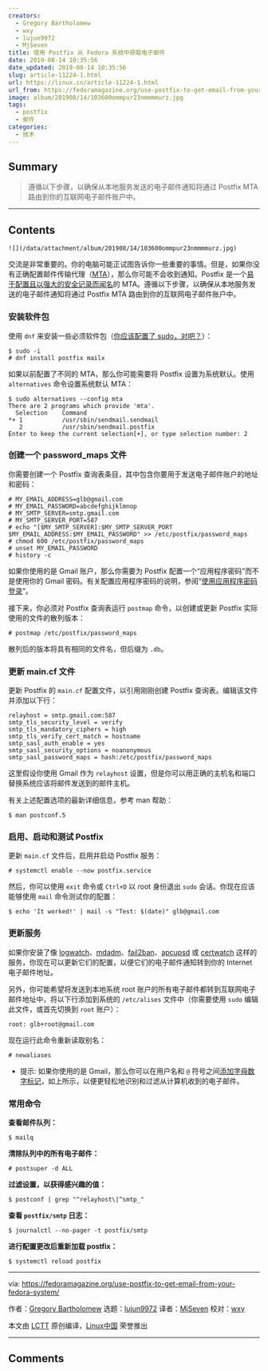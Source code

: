 ```yaml
---
creators:
  - Gregory Bartholomew
  - wxy
  - lujun9972
  - MjSeven
title: 使用 Postfix 从 Fedora 系统中获取电子邮件
date: 2019-08-14 10:35:56
date_updated: 2019-08-14 10:35:56
slug: article-11224-1.html
url: https://linux.cn/article-11224-1.html
url_from: https://fedoramagazine.org/use-postfix-to-get-email-from-your-fedora-system/
image: album/201908/14/103600ommpur23nmmmmurz.jpg
tags:
  - postfix
  - 邮件
categories:
  - 技术
---
```


## Summary

> 遵循以下步骤，以确保从本地服务发送的电子邮件通知将通过 Postfix MTA 路由到你的互联网电子邮件账户中。

***

<!-- more -->

## Contents

`![](/data/attachment/album/201908/14/103600ommpur23nmmmmurz.jpg)`

交流是非常重要的。你的电脑可能正试图告诉你一些重要的事情。但是，如果你没有正确配置邮件传输代理（[MTA](https://en.wikipedia.org/wiki/Message_transfer_agent)），那么你可能不会收到通知。Postfix 是一个[易于配置且以强大的安全记录而闻名](https://en.wikipedia.org/wiki/Postfix_(software))的 MTA。遵循以下步骤，以确保从本地服务发送的电子邮件通知将通过 Postfix MTA 路由到你的互联网电子邮件账户中。

### 安装软件包

使用 `dnf` 来安装一些必须软件包（[你应该配置了 sudo，对吧？](https://fedoramagazine.org/howto-use-sudo/)）：

```shell
$ sudo -i
# dnf install postfix mailx
```

如果以前配置了不同的 MTA，那么你可能需要将 Postfix 设置为系统默认。使用 `alternatives` 命令设置系统默认 MTA：

```shell
$ sudo alternatives --config mta
There are 2 programs which provide 'mta'.
  Selection    Command
*+ 1           /usr/sbin/sendmail.sendmail
   2           /usr/sbin/sendmail.postfix
Enter to keep the current selection[+], or type selection number: 2
```

### 创建一个 password\_maps 文件

你需要创建一个 Postfix 查询表条目，其中包含你要用于发送电子邮件账户的地址和密码：

```shell
# MY_EMAIL_ADDRESS=glb@gmail.com
# MY_EMAIL_PASSWORD=abcdefghijklmnop
# MY_SMTP_SERVER=smtp.gmail.com
# MY_SMTP_SERVER_PORT=587
# echo "[$MY_SMTP_SERVER]:$MY_SMTP_SERVER_PORT $MY_EMAIL_ADDRESS:$MY_EMAIL_PASSWORD" >> /etc/postfix/password_maps
# chmod 600 /etc/postfix/password_maps
# unset MY_EMAIL_PASSWORD
# history -c
```

如果你使用的是 Gmail 账户，那么你需要为 Postfix 配置一个“应用程序密码”而不是使用你的 Gmail 密码。有关配置应用程序密码的说明，参阅“[使用应用程序密码登录](https://support.google.com/accounts/answer/185833)”。

接下来，你必须对 Postfix 查询表运行 `postmap` 命令，以创建或更新 Postfix 实际使用的文件的散列版本：

```shell
# postmap /etc/postfix/password_maps
```

散列后的版本将具有相同的文件名，但后缀为 `.db`。

### 更新 main.cf 文件

更新 Postfix 的 `main.cf` 配置文件，以引用刚刚创建 Postfix 查询表。编辑该文件并添加以下行：

```shell
relayhost = smtp.gmail.com:587
smtp_tls_security_level = verify
smtp_tls_mandatory_ciphers = high
smtp_tls_verify_cert_match = hostname
smtp_sasl_auth_enable = yes
smtp_sasl_security_options = noanonymous
smtp_sasl_password_maps = hash:/etc/postfix/password_maps
```

这里假设你使用 Gmail 作为 `relayhost` 设置，但是你可以用正确的主机名和端口替换系统应该将邮件发送到的邮件主机。

有关上述配置选项的最新详细信息，参考 man 帮助：

```shell
$ man postconf.5
```

### 启用、启动和测试 Postfix

更新 `main.cf` 文件后，启用并启动 Postfix 服务：

```shell
# systemctl enable --now postfix.service
```

然后，你可以使用 `exit` 命令或 `Ctrl+D` 以 root 身份退出 `sudo` 会话。你现在应该能够使用 `mail` 命令测试你的配置：

```shell
$ echo 'It worked!' | mail -s "Test: $(date)" glb@gmail.com
```

### 更新服务

如果你安装了像 [logwatch](https://src.fedoraproject.org/rpms/logwatch)、[mdadm](https://fedoramagazine.org/mirror-your-system-drive-using-software-raid/)、[fail2ban](https://fedoraproject.org/wiki/Fail2ban_with_FirewallD)、[apcupsd](https://src.fedoraproject.org/rpms/apcupsd) 或 [certwatch](https://www.linux.com/learn/automated-certificate-expiration-checks-centos) 这样的服务，你现在可以更新它们的配置，以便它们的电子邮件通知转到你的 Internet 电子邮件地址。

另外，你可能希望将发送到本地系统 root 账户的所有电子邮件都转到互联网电子邮件地址中，将以下行添加到系统的 `/etc/alises` 文件中（你需要使用 `sudo` 编辑此文件，或首先切换到 `root` 账户）：

```shell
root: glb+root@gmail.com
```

现在运行此命令重新读取别名：

```shell
# newaliases
```

* 提示: 如果你使用的是 Gmail，那么你可以在用户名和 `@` 符号之间[添加字母数字标记](https://gmail.googleblog.com/2008/03/2-hidden-ways-to-get-more-from-your.html)，如上所示，以便更轻松地识别和过滤从计算机收到的电子邮件。

### 常用命令

**查看邮件队列：**

```shell
$ mailq
```

**清除队列中的所有电子邮件：**

```shell
# postsuper -d ALL
```

**过滤设置，以获得感兴趣的值：**

```shell
$ postconf | grep "^relayhost\|^smtp_"
```

**查看 `postfix/smtp` 日志：**

```shell
$ journalctl --no-pager -t postfix/smtp
```

**进行配置更改后重新加载 postfix：**

```shell
$ systemctl reload postfix
```

---

via: <https://fedoramagazine.org/use-postfix-to-get-email-from-your-fedora-system/>

作者：[Gregory Bartholomew](https://fedoramagazine.org/author/glb/) 选题：[lujun9972](https://github.com/lujun9972) 译者：[MjSeven](https://github.com/MjSeven) 校对：[wxy](https://github.com/wxy)

本文由 [LCTT](https://github.com/LCTT/TranslateProject) 原创编译，[Linux中国](https://linux.cn/) 荣誉推出

***

## Comments
